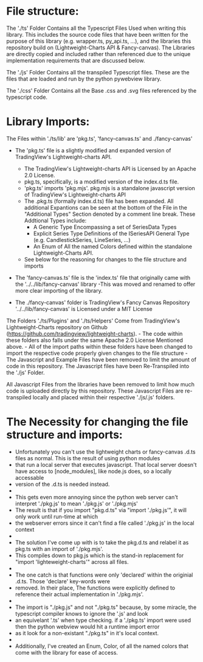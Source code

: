 # File structure:
The './ts' Folder Contains all the Typescript Files Used when writing this library. This includes the source code files
that have been written for the purpose of this library (e.g. wrapper.ts, py_api.ts, ...), and the libraries this repository
build on (Lightweight-Charts API & Fancy-canvas). The Libraries are directly copied and included rather than referenced 
due to the unique implementation requirements that are discussed below.

The './js' Folder Contains all the transpiled Typescript files. These are the files that are loaded and run by the python pywebview library.

The './css' Folder Contains all the Base .css and .svg files referenced by the typescript code.

# Library Imports:
The Files within './ts/lib' are 'pkg.ts', 'fancy-canvas.ts' and ./fancy-canvas'
- The 'pkg.ts' file is a slightly modified and expanded version of TradingView's Lightweight-charts API.
    - The TradingView's Lightweight-charts API is Licensed by an Apache 2.0 License.
    - pkg.ts, specifically, is a modified version of the index.d.ts file.
    - 'pkg.ts' imports 'pkg.mjs'. pkg.mjs is a standalone javascript version of TradingView's Lightweight-charts API
    - The .pkg.ts (formally index.d.ts) file has been expanded. All additional Expantions can be seen at the bottom of the
      File in the "Additional Types" Section denoted by a comment line break. These Addtional Types include:
        - A Generic Type Encompassing a set of SeriesData Types
        - Explicit Series Type Definitions of the ISeriesAPI General Type (e.g. CandlestickSeries, LineSeries, ...) 
        - An Enum of All the named Colors defined within the standalone Lightweight-Charts API.
    - See below for the reasoning for changes to the file structure and imports
- The 'fancy-canvas.ts' file is the 'index.ts' file that originally came with the '../../lib/fancy-canvas' library
    -This was moved and renamed to offer more clear importing of the library.

- The ./fancy-canvas' folder is TradingView's Fancy Canvas Repository
    '../../lib/fancy-canvas' is Licensed under a MIT License

The Folders './ts/Plugins' and './ts/Helpers' Come from TradingView's Lightweight-Charts repository on Github (https://github.com/tradingview/lightweight-charts).
    - The code within these folders also falls under the same Apache 2.0 License Mentioned above.
    - All of the import paths within these folders have been changed to import the respective code properly given changes to the file structure
    - The Javascript and Example Files have been removed to limit the amount of code in this repository. The Javascript files have been
       Re-Transpiled into the './js' Folder.

All Javascript Files from the libraries have been removed to limit how much code is uploaded directly by this repository.
These Javascript Files are re-transpiled locally and placed within their respective './js/.js' folders.


# The Necessity for changing the file structure and imports:
 * Unfortunately you can't use the lightweight charts or fancy-canvas .d.ts files as normal. This is the result of using python modules
 * that run a local server that executes javascript. That local server doesn't have access to [node_modules], like node.js does, so a locally accessable
 * version of the .d.ts is needed instead.
 * 
 * This gets even more annoying since the python web server can't interpret './pkg.js' to mean './pkg.js' or './pkg.mjs'
 * The result is that if you import "pkg.d.ts" via "import './pkg.js'", it will only work until run-time at which 
 * the webserver errors since it can't find a file called './pkg.js' in the local context
 * 
 * The solution I've come up with is to take the pkg.d.ts and relabel it as pkg.ts with an import of './pkg.mjs'.
 * This compiles down to pkg.js which is the stand-in replacement for "import 'lighteweight-charts'" across all files.
 * 
 * The one catch is that functions were only 'declared' within the originial .d.ts. Those 'declare' key-words were
 * removed. In their place, The functions were explicitly defined to reference their actual implementation in './pkg.mjs'.
 * 
 * The import is "./pkg.js" and not "./pkg.ts" because, by some miracle, the typescript compiler knows to ignore the '.js' and look 
 * an equivelant '.ts' when type checking. if a './pkg.ts' import were used then the python webview would hit a runtime import error 
 * as it look for a non-existant "./pkg.ts" in it's local context.
 * 
 * Additionally, I've created an Enum, Color, of all the named colors that come with the library for ease of access.
